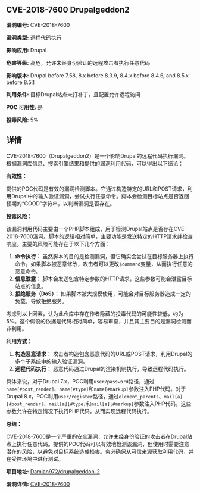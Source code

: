## CVE-2018-7600 Drupalgeddon2

**漏洞编号:** CVE-2018-7600

**漏洞类型:** 远程代码执行

**影响应用:** Drupal

**危害等级:** 高危，允许未经身份验证的远程攻击者执行任意代码

**影响版本:** Drupal before 7.58, 8.x before 8.3.9, 8.4.x before 8.4.6, and 8.5.x before 8.5.1

**利用条件:** 目标Drupal站点未打补丁，且配置允许远程访问

**POC 可用性:** 是

**投毒风险:** 5%

## 详情

CVE-2018-7600（Drupalgeddon2）是一个影响Drupal的远程代码执行漏洞。根据漏洞库信息、搜索引擎结果和提供的漏洞利用代码，可以得出以下结论：

**有效性：**

提供的POC代码是有效的漏洞检测脚本。它通过构造特定的URL和POST请求，利用Drupal中的输入验证漏洞，尝试执行任意命令。脚本会检测目标站点是否返回预期的“GOOD”字符串，以判断漏洞是否存在。

**投毒风险：**

该漏洞利用代码主要由一个PHP脚本组成，用于检测Drupal站点是否存在CVE-2018-7600漏洞。脚本的逻辑相对简单，主要功能是发送特定的HTTP请求并检查响应。主要的风险可能存在于以下几个方面：

1.  **命令执行：** 虽然脚本的目的是检测漏洞，但它确实会尝试在目标服务器上执行命令。如果脚本被恶意修改，攻击者可以更改`$command`变量，从而执行任意的恶意命令。
2.  **信息泄露：** 脚本会发送包含特定参数的HTTP请求，这些参数可能会泄露目标站点的信息。
3.  **拒绝服务（DoS）：** 如果脚本被大规模使用，可能会对目标服务器造成一定的负载，导致拒绝服务。

考虑到以上因素，认为此仓库中存在作者隐藏的投毒代码的可能性较低，约为5%。这个假设的依据是代码相对简单，容易审查，并且其主要目的是漏洞检测而非利用。

**利用方式：**

1.  **构造恶意请求：** 攻击者构造包含恶意代码的URL或POST请求，利用Drupal的多个子系统中的输入验证漏洞。
2.  **远程代码执行：** 恶意代码通过Drupal的渲染机制执行，导致远程代码执行。

具体来说，对于Drupal 7.x，POC利用`user/password`路径，通过`name[#post_render]`、`name[#type]`和`name[#markup]`参数注入PHP代码。对于Drupal 8.x，POC利用`user/register`路径，通过`element_parents`、`mail[a][#post_render]`、`mail[a][#type]`和`mail[a][#markup]`参数注入PHP代码。这些参数允许在特定情况下执行PHP代码，从而实现远程代码执行。

**总结：**

CVE-2018-7600是一个严重的安全漏洞，允许未经身份验证的攻击者在Drupal站点上执行任意代码。提供的POC代码可以有效地检测该漏洞，但使用时需要注意潜在的风险，以避免对目标系统造成损害。务必确保从可信来源获取利用代码，并在受控环境中进行测试。


**项目地址:** [Damian972/drupalgeddon-2](https://github.com/Damian972/drupalgeddon-2)

**漏洞详情:** [CVE-2018-7600](https://nvd.nist.gov/vuln/detail/CVE-2018-7600)